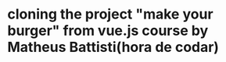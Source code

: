 <h1>cloning the project "make your burger" from vue.js course by Matheus Battisti(hora de codar)</h1>
